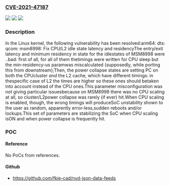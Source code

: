 ### [CVE-2021-47187](https://cve.mitre.org/cgi-bin/cvename.cgi?name=CVE-2021-47187)
![](https://img.shields.io/static/v1?label=Product&message=Linux&color=blue)
![](https://img.shields.io/static/v1?label=Version&message=c3083c80b52c%3C%20a14d7038ea20%20&color=brighgreen)
![](https://img.shields.io/static/v1?label=Vulnerability&message=n%2Fa&color=brighgreen)

### Description

In the Linux kernel, the following vulnerability has been resolved:arm64: dts: qcom: msm8998: Fix CPU/L2 idle state latency and residencyThe entry/exit latency and minimum residency in state for the idlestates of MSM8998 were ..bad: first of all, for all of them thetimings were written for CPU sleep but the min-residency-us paramwas miscalculated (supposedly, while porting this from downstream);Then, the power collapse states are setting PC on both the CPUcluster *and* the L2 cache, which have different timings: in thespecific case of L2 the times are higher so these ones should betaken into account instead of the CPU ones.This parameter misconfiguration was not giving particular issuesbecause on MSM8998 there was no CPU scaling at all, so cluster/L2power collapse was rarely (if ever) hit.When CPU scaling is enabled, though, the wrong timings will produceSoC unstability shown to the user as random, apparently error-less,sudden reboots and/or lockups.This set of parameters are stabilizing the SoC when CPU scaling isON and when power collapse is frequently hit.

### POC

#### Reference
No PoCs from references.

#### Github
- https://github.com/fkie-cad/nvd-json-data-feeds


